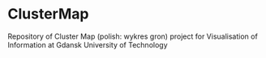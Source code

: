 ClusterMap
==========

Repository of Cluster Map (polish: wykres gron) project for Visualisation of Information at Gdansk University of Technology
